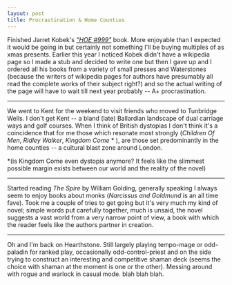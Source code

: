 ```yaml
---
layout: post
title: Procrastination & Home Counties
---
```


Finished Jarret Kobek's _["HOE #999"](https://bookworks.org.uk/node/154)_ book. More enjoyable than I expected it would be going in but certainly not something I'll be buying multiples of as xmas presents. Earlier this year I noticed Kobek didn't have a wikipedia page so I made a stub and decided to write one but then I gave up and I ordered all his books from a variety of small presses and Waterstones (because the writers of wikipedia pages for authors have presumably all read the complete works of their subject right?) and so the actual writing of the page will have to wait till next year probably -- A+ procrastination.

---

We went to Kent for the weekend to visit friends who moved to Tunbridge Wells. I don't get Kent -- a bland (late) Ballardian landscape of dual carriage ways and golf courses. When I think of British dystopias I don't think it's a coincidence that for me those which resonate most strongly (_Children Of Men_, _Ridley Walker_, _Kingdom Come_ * ), are those set predominantly in the home counties -- a cultural blast zone around London.

*(is Kingdom Come even dystopia anymore? It feels like the slimmest possible margin exists between our world and the reality of the novel)

---

Started reading _The Spire_ by William Golding, generally speaking I always seem to enjoy books about monks (_Narcissus and Goldmund_ is an all time fave). Took me a couple of tries to get going but it's very much my kind of novel; simple words put carefully together, much is unsaid, the novel suggests a vast world from a very narrow point of view, a book with which the reader feels like the authors partner in creation.

---

Oh and I'm back on Hearthstone. Still largely playing tempo-mage or odd-paladin for ranked play, occasionally odd-control-priest and on the side trying to construct an interesting and competitive shaman deck (seems the choice with shaman at the moment is one or the other). Messing around with rogue and warlock in casual mode.  blah blah blah.